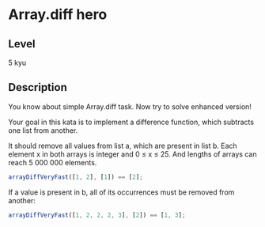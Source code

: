 # Array.diff hero

## Level

5 kyu

## Description

You know about simple Array.diff task. Now try to solve enhanced version!

Your goal in this kata is to implement a difference function, which subtracts one list from another.

It should remove all values from list a, which are present in list b. Each element x in both arrays is integer and 0 ≤ x ≤ 25. And lengths of arrays can reach 5 000 000 elements.

```javascript
arrayDiffVeryFast([1, 2], [1]) == [2];
```

If a value is present in b, all of its occurrences must be removed from another:

```javascript
arrayDiffVeryFast([1, 2, 2, 2, 3], [2]) == [1, 3];
```
